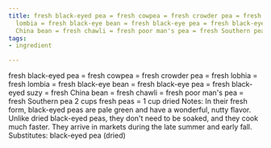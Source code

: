 ```yaml
---
title: fresh black-eyed pea = fresh cowpea = fresh crowder pea = fresh lobhia = fresh
  lombia = fresh black-eye bean = fresh black-eye pea = fresh black-eyed suzy = fresh
  China bean = fresh chawli = fresh poor man's pea = fresh Southern pea
tags:
- ingredient

---
```

fresh black-eyed pea = fresh cowpea = fresh crowder pea = fresh lobhia = fresh lombia = fresh black-eye bean = fresh black-eye pea = fresh black-eyed suzy = fresh China bean = fresh chawli = fresh poor man's pea = fresh Southern pea 2 cups fresh peas = 1 cup dried Notes: In their fresh form, black-eyed peas are pale green and have a wonderful, nutty flavor. Unlike dried black-eyed peas, they don't need to be soaked, and they cook much faster. They arrive in markets during the late summer and early fall. Substitutes: black-eyed pea (dried)

